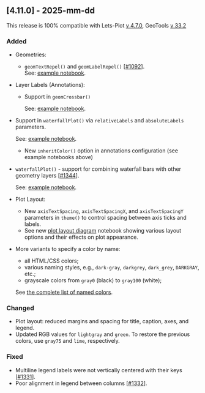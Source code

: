 ## [4.11.0] - 2025-mm-dd

This release is 100% compatible with Lets-Plot [v 4.7.0](https://github.com/JetBrains/lets-plot/releases/tag/v4.7.0),
GeoTools [v 33.2](https://github.com/geotools/geotools/releases/tag/33.2)

### Added

- Geometries:
  - `geomTextRepel()` and `geomLabelRepel()` [[#1092](https://github.com/JetBrains/lets-plot/issues/1092)].  
   See: [example notebook](https://nbviewer.org/github/JetBrains/lets-plot-kotlin/blob/master/docs/examples/jupyter-notebooks/f-4.11.0/ggrepel.ipynb).

- Layer Labels (Annotations):
  - Support in `geomCrossbar()`

    See: [example notebook](https://nbviewer.org/github/JetBrains/lets-plot-kotlin/blob/master/docs/examples/jupyter-notebooks/f-4.11.0/geom_crossbar_annotation.ipynb).
  
- Support in `waterfallPlot()` via `relativeLabels` and `absoluteLabels` parameters.

  See: [example notebook](https://nbviewer.org/github/JetBrains/lets-plot-kotlin/blob/master/docs/examples/jupyter-notebooks/f-4.11.0/waterfall_plot_annotations.ipynb).

  - New `inheritColor()` option in annotations configuration (see example notebooks above)

- `waterfallPlot()` - support for combining waterfall bars with other geometry layers [[#1344](https://github.com/JetBrains/lets-plot/issues/1344)].

  See: [example notebook](https://nbviewer.org/github/JetBrains/lets-plot-kotlin/blob/master/docs/examples/jupyter-notebooks/f-4.11.0/waterfall_plot_layers.ipynb).

- Plot Layout:

    - New `axisTextSpacing`, `axisTextSpacingX`, and `axisTextSpacingY` parameters in `theme()` to control spacing between axis ticks and labels.
    - See new [plot layout diagram](https://nbviewer.org/github/JetBrains/lets-plot/blob/master/docs/f-25b/plot_layout_scheme.ipynb) notebook showing various layout options and their effects on plot appearance.

- More variants to specify a color by name:

    - all HTML/CSS colors;
    - various naming styles, e.g., `dark-gray`, `darkgrey`, `dark_grey`, `DARKGRAY`, etc.;
    - grayscale colors from `gray0` (black) to `gray100` (white);

  See [the complete list of named colors](https://lets-plot.org/python/pages/named_colors.html).


### Changed

- Plot layout: reduced margins and spacing for title, caption, axes, and legend.
- Updated RGB values for `lightgray` and `green`. To restore the previous colors, use `gray75` and `lime`, respectively.


### Fixed

- Multiline legend labels were not vertically centered with their keys [[#1331](https://github.com/JetBrains/lets-plot/issues/1331)].
- Poor alignment in legend between columns [[#1332](https://github.com/JetBrains/lets-plot/issues/1332)].

